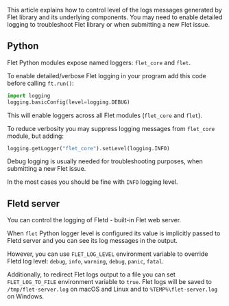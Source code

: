 This article explains how to control level of the logs messages generated by Flet library and its underlying components. You may need to enable detailed logging to troubleshoot Flet library or when submitting a new Flet issue.

## Python

Flet Python modules expose named loggers: `flet_core` and `flet`.

To enable detailed/verbose Flet logging in your program add this code before calling `ft.run()`:

```python
import logging
logging.basicConfig(level=logging.DEBUG)
```

This will enable loggers across all Flet modules (`flet_core` and `flet`).

To reduce verbosity you may suppress logging messages from `flet_core` module, but adding:

```python
logging.getLogger("flet_core").setLevel(logging.INFO)
```

Debug logging is usually needed for troubleshooting purposes, when submitting a new Flet issue.

In the most cases you should be fine with `INFO` logging level.

## Fletd server

You can control the logging of Fletd - built-in Flet web server.

When `flet` Python logger level is configured its value is implicitly passed to Fletd server and you can see its log messages in the output.

However, you can use `FLET_LOG_LEVEL` environment variable to override Fletd log level: `debug`, `info`, `warning`, `debug`, `panic`, `fatal`.

Additionally, to redirect Flet logs output to a file you can set `FLET_LOG_TO_FILE` environment variable to `true`. Flet logs will be saved to `/tmp/flet-server.log` on macOS and Linux and to `%TEMP%\flet-server.log` on Windows.
